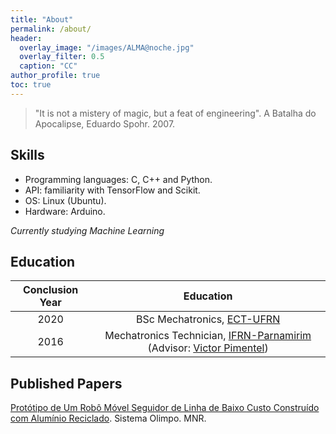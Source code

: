 ```yaml
---
title: "About"
permalink: /about/
header:
  overlay_image: "/images/ALMA@noche.jpg"
  overlay_filter: 0.5
  caption: "CC"
author_profile: true  
toc: true
---  
```


> "It is not a mistery of magic, but a feat of engineering". A Batalha do Apocalipse, Eduardo Spohr. 2007. 

## Skills

* Programming languages: C, C++ and Python.
* API: familiarity with TensorFlow and Scikit.
* OS: Linux (Ubuntu).
* Hardware: Arduino.

_Currently studying Machine Learning_

## Education

| Conclusion Year | Education|
|:-----------------:|:------------:|
|2020|BSc Mechatronics, [ECT-UFRN](https://www.ect.ufrn.br/)|
|2016|Mechatronics Technician, [IFRN-Parnamirim](https://portal.ifrn.edu.br/campus/parnamirim) (Advisor: [Victor Pimentel]( http://lattes.cnpq.br/3646898862322159))|

## Published Papers 

[Protótipo de Um Robô Móvel Seguidor de Linha de Baixo Custo Construído com Alumínio Reciclado](http://sistemaolimpo.org/midias/uploads/40e99c88e4df68733d9fc3a4ac38d794.pdf). Sistema Olimpo. MNR.